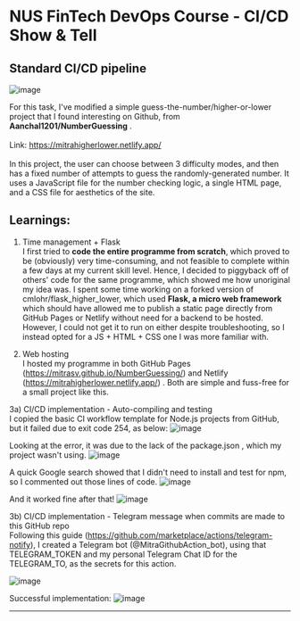 # NUS FinTech DevOps Course - CI/CD Show & Tell

## Standard CI/CD pipeline </br>
![image](https://user-images.githubusercontent.com/116928781/206625888-4353aeed-ede0-44a1-8033-4f7577989a9e.png)

For this task, I've modified a simple guess-the-number/higher-or-lower project that I found interesting on Github, from **Aanchal1201/NumberGuessing** . </br>
<br/>
Link: https://mitrahigherlower.netlify.app/
<br/>
<br/>In this project, the user can choose between 3 difficulty modes, and then has a fixed number of attempts to guess the randomly-generated number. It uses a JavaScript file for the number checking logic, a single HTML page, and a CSS file for aesthetics of the site. 

## Learnings:
1) Time management + Flask </br>
I first tried to **code the entire programme from scratch**, which proved to be (obviously) very time-consuming, and not feasible to complete within a few days at my current skill level. Hence, I decided to piggyback off of others' code for the same programme, which showed me how unoriginal my idea was. I spent some time working on a forked version of cmlohr/flask_higher_lower, which used **Flask, a micro web framework** which should have allowed me to publish a static page directly from GitHub Pages or Netlify without need for a backend to be hosted. However, I could not get it to run on either despite troubleshooting, so I instead opted for a JS + HTML + CSS one I was more familiar with. 

2) Web hosting </br>
I hosted my programme in both GitHub Pages (https://mitrasv.github.io/NumberGuessing/) and Netlify (https://mitrahigherlower.netlify.app/) . Both are simple and fuss-free for a small project like this.

3a) CI/CD implementation - Auto-compiling and testing </br>
I copied the basic CI workflow template for Node.js projects from GitHub, but it failed due to exit code 254, as below:
![image](https://user-images.githubusercontent.com/116928781/206542988-3b3bdae7-ed36-4990-bf78-1ba384d49bf0.png)

Looking at the error, it was due to the lack of the package.json , which my project wasn't using. 
![image](https://user-images.githubusercontent.com/116928781/206543153-1a25e515-8f3d-4388-8cc3-c673162ddc67.png)

A quick Google search showed that I didn't need to install and test for npm, so I commented out those lines of code.
![image](https://user-images.githubusercontent.com/116928781/206543585-f76fd72d-73e5-4b25-bc82-90f39041d565.png)

And it worked fine after that!
![image](https://user-images.githubusercontent.com/116928781/206543824-88a0ee3d-5b9e-4207-b556-ad556b91bdfe.png)

3b) CI/CD implementation - Telegram message when commits are made to this GitHub repo </br>
Following this guide (https://github.com/marketplace/actions/telegram-notify), I created a Telegram bot (@MitraGithubAction_bot), using that TELEGRAM_TOKEN and my personal Telegram Chat ID for the TELEGRAM_TO, as the secrets for this action. 

![image](https://user-images.githubusercontent.com/116928781/206648103-ef5424aa-dd48-407a-a08a-fa81ec90ae0c.png)

Successful implementation:
![image](https://user-images.githubusercontent.com/116928781/206648395-1b7939fe-ddf5-4761-b018-b1124ae75021.png)

______________________________________________________________________________________________________________________________________________________
